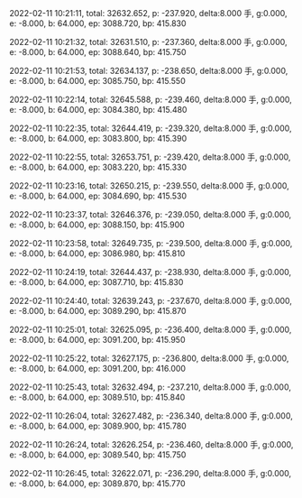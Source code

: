2022-02-11 10:21:11, total: 32632.652, p: -237.920, delta:8.000 手, g:0.000, e: -8.000, b: 64.000, ep: 3088.720, bp: 415.830

2022-02-11 10:21:32, total: 32631.510, p: -237.360, delta:8.000 手, g:0.000, e: -8.000, b: 64.000, ep: 3088.640, bp: 415.750

2022-02-11 10:21:53, total: 32634.137, p: -238.650, delta:8.000 手, g:0.000, e: -8.000, b: 64.000, ep: 3085.750, bp: 415.550

2022-02-11 10:22:14, total: 32645.588, p: -239.460, delta:8.000 手, g:0.000, e: -8.000, b: 64.000, ep: 3084.380, bp: 415.480

2022-02-11 10:22:35, total: 32644.419, p: -239.320, delta:8.000 手, g:0.000, e: -8.000, b: 64.000, ep: 3083.800, bp: 415.390

2022-02-11 10:22:55, total: 32653.751, p: -239.420, delta:8.000 手, g:0.000, e: -8.000, b: 64.000, ep: 3083.220, bp: 415.330

2022-02-11 10:23:16, total: 32650.215, p: -239.550, delta:8.000 手, g:0.000, e: -8.000, b: 64.000, ep: 3084.690, bp: 415.530

2022-02-11 10:23:37, total: 32646.376, p: -239.050, delta:8.000 手, g:0.000, e: -8.000, b: 64.000, ep: 3088.150, bp: 415.900

2022-02-11 10:23:58, total: 32649.735, p: -239.500, delta:8.000 手, g:0.000, e: -8.000, b: 64.000, ep: 3086.980, bp: 415.810

2022-02-11 10:24:19, total: 32644.437, p: -238.930, delta:8.000 手, g:0.000, e: -8.000, b: 64.000, ep: 3087.710, bp: 415.830

2022-02-11 10:24:40, total: 32639.243, p: -237.670, delta:8.000 手, g:0.000, e: -8.000, b: 64.000, ep: 3089.290, bp: 415.870

2022-02-11 10:25:01, total: 32625.095, p: -236.400, delta:8.000 手, g:0.000, e: -8.000, b: 64.000, ep: 3091.200, bp: 415.950

2022-02-11 10:25:22, total: 32627.175, p: -236.800, delta:8.000 手, g:0.000, e: -8.000, b: 64.000, ep: 3091.200, bp: 416.000

2022-02-11 10:25:43, total: 32632.494, p: -237.210, delta:8.000 手, g:0.000, e: -8.000, b: 64.000, ep: 3089.510, bp: 415.840

2022-02-11 10:26:04, total: 32627.482, p: -236.340, delta:8.000 手, g:0.000, e: -8.000, b: 64.000, ep: 3089.900, bp: 415.780

2022-02-11 10:26:24, total: 32626.254, p: -236.460, delta:8.000 手, g:0.000, e: -8.000, b: 64.000, ep: 3089.540, bp: 415.750

2022-02-11 10:26:45, total: 32622.071, p: -236.290, delta:8.000 手, g:0.000, e: -8.000, b: 64.000, ep: 3089.870, bp: 415.770